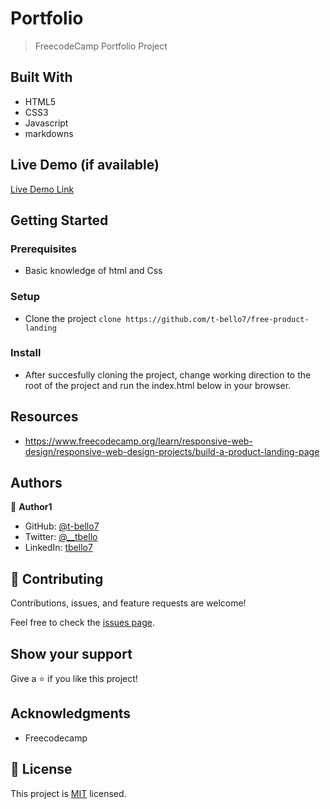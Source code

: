 
# Portfolio 

> FreecodeCamp Portfolio Project

## Built With

- HTML5
- CSS3
- Javascript
- markdowns

## Live Demo (if available)

[Live Demo Link](https://t-bello7.github.io/free-product-landing/)


## Getting Started

### Prerequisites
- Basic knowledge of html and Css

### Setup
- Clone the project 
`clone https://github.com/t-bello7/free-product-landing`

### Install
- After succesfully cloning the project, change working direction to the root of the project and run the index.html below in your browser.


<!-- ### Run tests
npx stylelint "**/*.{css,scss}"
npx eslint .
### Deployment -->

## Resources
- https://www.freecodecamp.org/learn/responsive-web-design/responsive-web-design-projects/build-a-product-landing-page

## Authors

👤 **Author1**

- GitHub: [@t-bello7](https://github.com/t-bello7)
- Twitter: [@__tbello](https://twitter.com/__tbello)
- LinkedIn: [tbello7](https://linkedin.com/in/tbello7)


## 🤝 Contributing

Contributions, issues, and feature requests are welcome!

Feel free to check the [issues page](../../issues/).

## Show your support

Give a ⭐️ if you like this project!

## Acknowledgments

- Freecodecamp 

## 📝 License

This project is [MIT](./MIT.md) licensed.